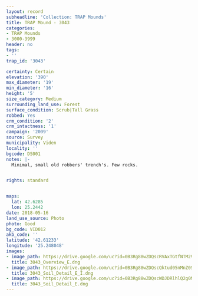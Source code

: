 ```yaml
---
layout: record
subheadline: 'Collection: TRAP Mounds'
title: TRAP Mound - 3043
categories:
- TRAP Mounds
- 3000-3999
header: no
tags:
- ''
trap_id: '3043'

certainty: Certain
elevation: '390'
max_diameter: '19'
min_diameter: '16'
height: '5'
size_category: Medium
surrounding_land_use: Forest
surface_condition: Scrub|Tall Grass
robbed: Yes
crm_condition: '2'
crm_intactness: '1'
campaign: '2009'
source: Survey
municipality: Viden
locality: ''
bgcode: DS001
notes: |-
  Minimal, small old robbers' trench's. Few rocks.


rights: standard


maps:
  lat: 42.6285
  lon: 25.2442
date: 2018-05-16
land_use_source: Photo
photo: Good
bg_code: VID012
akb_code: ''
latitude: '42.61233'
longitude: '25.248048'
images:
- image_path: https://drive.google.com/uc?id=0B3Rg88wZDQscRVAxTGtfNTM2Vkk
  title: 3043_Overview_E.dng
- image_path: https://drive.google.com/uc?id=0B3Rg88wZDQscQktud05nMnZ0SkE
  title: 3043_Soil_Detail_E_I.dng
- image_path: https://drive.google.com/uc?id=0B3Rg88wZDQscWDJDRlhlQ2g0M2c
  title: 3043_Soil_Detail_E.dng
---
```

